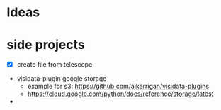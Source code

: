 # Ideas


# side projects

- [x] create file from telescope
- visidata-plugin google storage
    - example for s3: https://github.com/ajkerrigan/visidata-plugins
    - https://cloud.google.com/python/docs/reference/storage/latest
-
